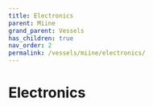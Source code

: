 ```yaml
---
title: Electronics
parent: Miine
grand_parent: Vessels
has_children: true
nav_order: 2
permalink: /vessels/miine/electronics/
---
```


# Electronics
